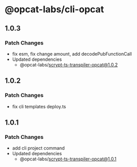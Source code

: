 # @opcat-labs/cli-opcat

## 1.0.3

### Patch Changes

- fix esm, fix change amount, add decodePubFunctionCall
- Updated dependencies
  - @opcat-labs/scrypt-ts-transpiler-opcat@1.0.2

## 1.0.2

### Patch Changes

- fix cli templates deploy.ts

## 1.0.1

### Patch Changes

- add cli project command
- Updated dependencies
  - @opcat-labs/scrypt-ts-transpiler-opcat@1.0.1
